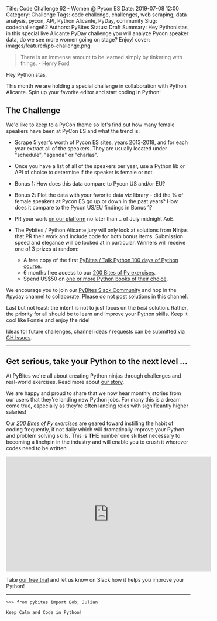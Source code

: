 Title: Code Challenge 62 - Women @ Pycon ES
Date: 2019-07-08 12:00
Category: Challenge
Tags: code challenge, challenges, web scraping, data analysis, pycon, API, Python Alicante, PyDay, community
Slug: codechallenge62
Authors: PyBites
Status: Draft
Summary: Hey Pythonistas, in this special live Alicante PyDay challenge you will analyze Pycon speaker data, do we see more women going on stage? Enjoy!
cover: images/featured/pb-challenge.png

> There is an immense amount to be learned simply by tinkering with things. - Henry Ford

Hey Pythonistas,

This month we are holding a special challenge in collaboration with Python Alicante. Spin up your favorite editor and start coding in Python!

## The Challenge

We'd like to keep to a PyCon theme so let's find out how many female speakers have been at PyCon ES and what the trend is:

- Scrape 5 year's worth of Pycon ES sites, years 2013-2018, and for each year extract all of the speakers. They are usually located under "schedule", "agenda" or "charlas".

- Once you have a list of all of the speakers per year, use a Python lib or API of choice to determine if the speaker is female or not.

- Bonus 1: How does this data compare to Pycon US and/or EU?

- Bonus 2: Plot the data with your favorite data viz library - did the % of female speakers at Pycon ES go up or down in the past years? How does it compare to the Pycon US/EU findings in Bonus 1?

- PR your work [on our platform](https://codechalleng.es/challenges/) no later than .. of July midnight AoE.

- The Pybites / Python Alicante jury will only look at solutions from Ninjas that PR their work and include code for both bonus items. Submission speed and elegance will be looked at in particular. Winners will receive one of 3 prizes at random: 

	- A free copy of the first [PyBites / Talk Python 100 days of Python course](https://talkpython.fm/100days?utm_source=pybites).
	- 6 months free access to our [200 Bites of Py exercises](https://codechalleng.es/bites/).
	- Spend US$50 on [one or more Python books of their choice](https://www.amazon.com/s?k=python&i=stripbooks-intl-ship&ref=nb_sb_noss_2).

We encourage you to join our [PyBites Slack Community](https://join.slack.com/t/pybites/shared_invite/enQtNDAxODc0MjEyODM2LTNiZjljNTI2NGJiNWI0MTRkNjY4YzQ1ZWU4MmQzNWQyN2Q4ZTQzMTk0NzkyZTRmMThlNmQzYTk5Y2Y5ZDM4NDU) and hop in the #pyday channel to collaborate. Please do not post solutions in this channel. 

Last but not least: the intent is not to just focus on the _best_ solution. Rather, the priority for all should be to learn and improve your Python skills. Keep it cool like Fonzie and enjoy the ride!

Ideas for future challenges, channel ideas / requests can be submitted via [GH Issues](https://github.com/pybites/challenges/issues).

---

## Get serious, take your Python to the next level ...

At PyBites we're all about creating Python ninjas through challenges and real-world exercises. Read more about [our story](https://pybit.es/special-learning-python.html).

We are happy and proud to share that we now hear monthly stories from our users that they're landing new Python jobs. For many this is a dream come true, especially as they're often landing roles with significantly higher salaries!

Our _[200 Bites of Py exercises](https://codechalleng.es/bites/)_ are geared toward instilling the habit of coding frequently, if not daily which will dramatically improve your Python and problem solving skills. This is __THE__ number one skillset necessary to becoming a linchpin in the industry and will enable you to crush it wherever codes need to be written.

<iframe width="560" height="315" src="https://www.youtube.com/embed/5AQg2UxvXbI" frameborder="0" allow="accelerometer; autoplay; encrypted-media; gyroscope; picture-in-picture" allowfullscreen></iframe>

Take [our free trial](https://codechalleng.es) and let us know on Slack how it helps you improve your Python!

---

	>>> from pybites import Bob, Julian

	Keep Calm and Code in Python!
